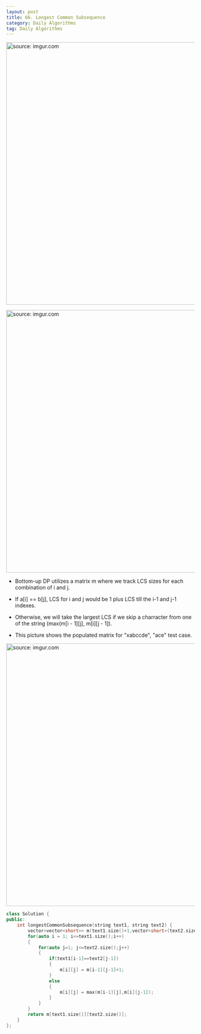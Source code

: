 ```yaml
---
layout: post
title: 66. Longest Common Subsequence
category: Daily Algorithms
tag: Daily Algorithms
---
```


<a href="https://postimg.cc/0r2ysgXW"><img src="https://i.postimg.cc/bY1D1pxh/Capture.jpg" width="700px" title="source: imgur.com" /><a>

<a href="https://postimg.cc/474sstP7"><img src="https://i.postimg.cc/zBKBwFRj/Capture.jpg" width="700px" title="source: imgur.com" /><a>


- Bottom-up DP utilizes a matrix m where we track LCS sizes for each combination of i and j.

- If a[i] == b[j], LCS for i and j would be 1 plus LCS till the i-1 and j-1 indexes.
- Otherwise, we will take the largest LCS if we skip a charracter from one of the string (max(m[i - 1][j], m[i][j - 1]).
- This picture shows the populated matrix for "xabccde", "ace" test case.

<a href="https://postimg.cc/VJY8jXy7"><img src="https://i.postimg.cc/y8R8CTLz/Capture.jpg" width="700px" title="source: imgur.com" /><a>


```c++
class Solution {
public:
    int longestCommonSubsequence(string text1, string text2) {
        vector<vector<short>> m(text1.size()+1,vector<short>(text2.size()+1));
        for(auto i = 1; i<=text1.size();i++)
        {
            for(auto j=1; j<=text2.size();j++)
            {
                if(text1[i-1]==text2[j-1])
                {
                    m[i][j] = m[i-1][j-1]+1;
                }
                else
                {
                    m[i][j] = max(m[i-1][j],m[i][j-1]);
                }
            }
        }
        return m[text1.size()][text2.size()];
    }
};
```
